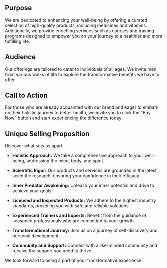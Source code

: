 ## **Purpose**

We are dedicated to enhancing your well-being by offering a curated selection of high-quality products, including medicines and vitamins. Additionally, we provide enriching services such as courses and training programs designed to empower you on your journey to a healthier and more fulfilling life.

## **Audience**

Our offerings are tailored to cater to individuals of all ages. We invite men from various walks of life to explore the transformative benefits we have to offer.

## **Call to Action**

For those who are already acquainted with our brand and eager to embark on their holistic journey to better health, we invite you to click the "Buy Now" button and start experiencing the difference today.

## **Unique Selling Proposition**

Discover what sets us apart:

- **Holistic Approach:** We take a comprehensive approach to your well-being, addressing the mind, body, and spirit.

- **Scientific Rigor:** Our products and services are grounded in the latest scientific research, ensuring your confidence in their efficacy.

- **Inner Predator Awakening:** Unleash your inner potential and drive to achieve your goals.

- **Licensed and Inspected Products:** We adhere to the highest industry standards, providing you with safe and reliable solutions.

- **Experienced Trainers and Experts:** Benefit from the guidance of seasoned professionals who are committed to your growth.

- **Transformational Journey:** Join us on a journey of self-discovery and personal development.

- **Community and Support:** Connect with a like-minded community and receive the support you need to thrive.

We look forward to being a part of your transformative experience.